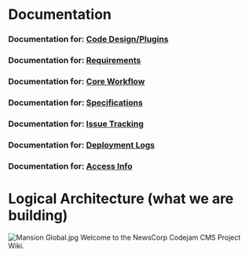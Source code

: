 # Documentation
### Documentation for: [Code Design/Plugins](https://bitbucket.org/newscorp/nc-mansion-wp-cms/wiki/Code%20Design%20and%20Plugins)
### Documentation for: [Requirements](https://bitbucket.org/newscorp/nc-mansion-wp-cms/wiki/Requirements)
### Documentation for: [Core Workflow](https://bitbucket.org/newscorp/nc-mansion-wp-cms/wiki/LinearWorkflow)
### Documentation for: [Specifications](https://bitbucket.org/newscorp/nc-mansion-wp-cms/wiki/Home)
### Documentation for: [Issue Tracking ](https://bitbucket.org/newscorp/nc-mansion-wp-cms/issues)
### Documentation for: [Deployment Logs](https://bitbucket.org/newscorp/nc-mansion-wp-cms/wiki/Deployments)
### Documentation for: [Access Info](https://bitbucket.org/newscorp/nc-mansion-wp-cms/wiki/AccessInfo)
# Logical Architecture (what we are building)
![Mansion Global.jpg](https://bitbucket.org/repo/M7pMky/images/4055657948-Mansion%20Global.jpg)
Welcome to the NewsCorp Codejam CMS Project Wiki.